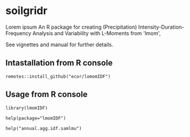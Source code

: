 # soilgridr
Lorem ipsum 
An R package for creating (Precipitation) Intensity-Duration-Frequency Analysis and Variability with
L-Moments from 'lmom', 

See vignettes and manual for further details.

## Intastallation from R console 

```
remotes::install_github("ecor/lomomIDF")
```

## Usage from R console 

```
library(lmomIDF)

help(package="lmomIDF")

help("annual.agg.idf.samlmu") 

```

